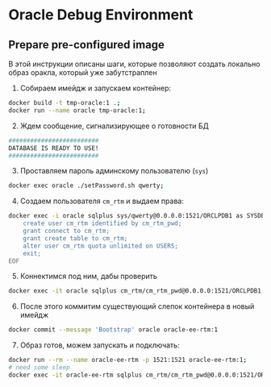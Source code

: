 # Oracle Debug Environment
## Prepare pre-configured image

В этой инструкции описаны шаги, которые позволяют создать локально образ оракла, который уже забутстраплен

1.  Собираем имейдж и запускаем контейнер:
```sh
docker build -t tmp-oracle:1 .;
docker run --name oracle tmp-oracle:1;
```
2. Ждем сообщение, сигнализирующее о готовности БД
```sh
#########################
DATABASE IS READY TO USE!
#########################
```
3. Проставляем пароль админскому пользователю (`sys`)
```sh
docker exec oracle ./setPassword.sh qwerty;
```
4. Создаем пользователя `cm_rtm` и выдаем права:
```sh
docker exec -i oracle sqlplus sys/qwerty@0.0.0.0:1521/ORCLPDB1 as SYSDBA <<-EOF
    create user cm_rtm identified by cm_rtm_pwd;
    grant connect to cm_rtm;
    grant create table to cm_rtm;
    alter user cm_rtm quota unlimited on USERS;
    exit;
EOF
```
5. Коннектимся под ним, дабы проверить
```sh 
docker exec -it oracle sqlplus cm_rtm/cm_rtm_pwd@0.0.0.0:1521/ORCLPDB1;
```
6.  После этого коммитим существующий слепок контейнера в новый имейдж
```sh 
docker commit --message 'Bootstrap' oracle oracle-ee-rtm:1
```
7. Образ готов, можем запускать и подключать:
```sh
docker run --rm --name oracle-ee-rtm -p 1521:1521 oracle-ee-rtm:1;
# need some sleep
docker exec -it oracle-ee-rtm sqlplus cm_rtm/cm_rtm_pwd@0.0.0.0:1521/ORCLPDB1
```
